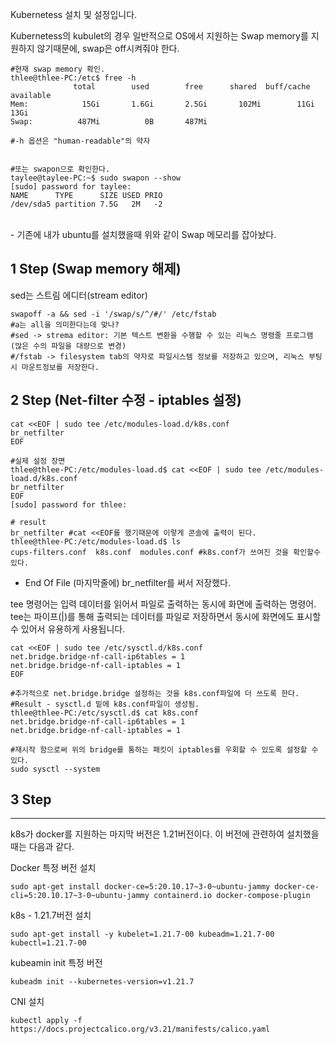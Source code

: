 Kubernetess 설치 및 설정입니다. <br>

 Kubernetess의 kubulet의 경우 일반적으로 OS에서 지원하는 Swap memory를 지원하지 않기때문에, swap은 off시켜줘야 한다.<br>


 ``` shell
#현재 swap memory 확인.
thlee@thlee-PC:/etc$ free -h
               total        used        free      shared  buff/cache   available
Mem:            15Gi       1.6Gi       2.5Gi       102Mi        11Gi        13Gi
Swap:          487Mi          0B       487Mi

#-h 옵션은 "human-readable"의 약자


#또는 swapon으로 확인한다.
taylee@taylee-PC:~$ sudo swapon --show
[sudo] password for taylee: 
NAME      TYPE      SIZE USED PRIO
/dev/sda5 partition 7.5G   2M   -2
```
<br>
- 기존에 내가 ubuntu를 설치했을때 위와 같이 Swap 메모리를 잡아놨다. 


## 1 Step (Swap memory 해제)
sed는 스트림 에디터(stream editor) 

``` shell
swapoff -a && sed -i '/swap/s/^/#/' /etc/fstab 
#a는 all을 의미한다는데 맞나?
#sed -> strema editor: 기본 텍스트 변환을 수행할 수 있는 리눅스 명령줄 프로그램 (많은 수의 파일을 대량으로 변경)
#/fstab -> filesystem tab의 약자로 파일시스템 정보를 저장하고 있으며, 리눅스 부팅시 마운트정보를 저장한다.

```

## 2 Step (Net-filter 수정 - iptables 설정)
``` shell
cat <<EOF | sudo tee /etc/modules-load.d/k8s.conf
br_netfilter
EOF

#실제 설정 장면
thlee@thlee-PC:/etc/modules-load.d$ cat <<EOF | sudo tee /etc/modules-load.d/k8s.conf
br_netfilter
EOF
[sudo] password for thlee: 

# result
br_netfilter #cat <<EOF를 했기때문에 이렇게 콘솔에 출력이 된다.
thlee@thlee-PC:/etc/modules-load.d$ ls
cups-filters.conf  k8s.conf  modules.conf #k8s.conf가 쓰여진 것을 확인할수 있다.
```
* End Of File (마지막줄에) br_netfilter를 써서 저장했다.

 tee 명령어는 입력 데이터를 읽어서 파일로 출력하는 동시에 화면에 출력하는 명령어. tee는 파이프(|)를 통해 출력되는 데이터를 파일로 저장하면서 동시에 화면에도 표시할 수 있어서 유용하게 사용됩니다.

 ``` shell
cat <<EOF | sudo tee /etc/sysctl.d/k8s.conf
net.bridge.bridge-nf-call-ip6tables = 1
net.bridge.bridge-nf-call-iptables = 1
EOF

#추가적으로 net.bridge.bridge 설정하는 것을 k8s.conf파일에 더 쓰도록 한다. 
#Result - sysctl.d 밑에 k8s.conf파일이 생성됨.
thlee@thlee-PC:/etc/sysctl.d$ cat k8s.conf 
net.bridge.bridge-nf-call-ip6tables = 1
net.bridge.bridge-nf-call-iptables = 1

#재시작 함으로써 위의 bridge를 통하는 패킷이 iptables를 우회할 수 있도록 설정할 수 있다.
sudo sysctl --system
```

## 3 Step


---
k8s가 docker를 지원하는 마지막 버전은 1.21버전이다. 이 버전에 관련하여 설치했을때는 다음과 같다.

Docker 특정 버전 설치
``` shell
sudo apt-get install docker-ce=5:20.10.17~3-0~ubuntu-jammy docker-ce-cli=5:20.10.17~3-0~ubuntu-jammy containerd.io docker-compose-plugin
```

k8s - 1.21.7버전 설치
``` shell
sudo apt-get install -y kubelet=1.21.7-00 kubeadm=1.21.7-00 kubectl=1.21.7-00
```

kubeamin init 특정 버전
```shell
kubeadm init --kubernetes-version=v1.21.7
```

CNI 설치
```shell
kubectl apply -f https://docs.projectcalico.org/v3.21/manifests/calico.yaml
```
